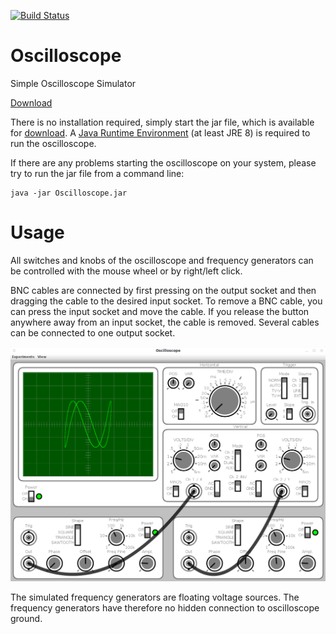 [![Build Status](https://travis-ci.org/hneemann/Oscilloscope.svg?branch=master)](https://travis-ci.org/hneemann/Oscilloscope)

# Oscilloscope #

Simple Oscilloscope Simulator 

[Download](https://github.com/hneemann/oscilloscope/releases/latest/download/Oscilloscope.jar)

There is no installation required, simply start the jar file, which is available for 
[download](https://github.com/hneemann/oscilloscope/releases/latest/download/Oscilloscope.jar).
A [Java Runtime Environment](https://www.java.com/) (at least JRE 8) is required
to run the oscilloscope.

If there are any problems starting the oscilloscope on your system, please try to
run the jar file from a command line:

```
java -jar Oscilloscope.jar
```

# Usage

All switches and knobs of the oscilloscope and frequency generators can be 
controlled with the mouse wheel or by right/left click.

BNC cables are connected by first pressing on the output socket and then dragging 
the cable to the desired input socket. To remove a BNC cable, you can press the 
input socket and move the cable. If you release the button anywhere away from an 
input socket, the cable is removed. 
Several cables can be connected to one output socket.
 
![screnshot](screenShot.png) 

The simulated frequency generators are floating voltage sources. 
The frequency generators have therefore no hidden connection to oscilloscope ground. 
